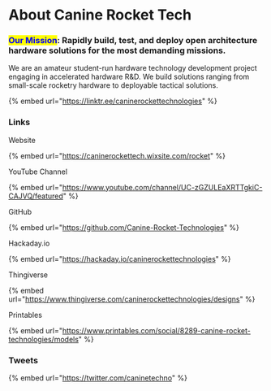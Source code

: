 # About Canine Rocket Tech

### <mark style="color:blue;">Our Mission</mark>: Rapidly build, test, and deploy open architecture hardware solutions for the most demanding missions.

We are an amateur student-run hardware technology development project engaging in accelerated hardware R\&D. We build solutions ranging from small-scale rocketry hardware to deployable tactical solutions.



{% embed url="https://linktr.ee/caninerockettechnologies" %}

### Links

Website

{% embed url="https://caninerockettech.wixsite.com/rocket" %}

YouTube Channel

{% embed url="https://www.youtube.com/channel/UC-zGZULEaXRTTgkiC-CAJVQ/featured" %}

GitHub

{% embed url="https://github.com/Canine-Rocket-Technologies" %}

Hackaday.io

{% embed url="https://hackaday.io/caninerockettechnologies" %}

Thingiverse

{% embed url="https://www.thingiverse.com/caninerockettechnologies/designs" %}

Printables

{% embed url="https://www.printables.com/social/8289-canine-rocket-technologies/models" %}

### Tweets

{% embed url="https://twitter.com/caninetechno" %}
